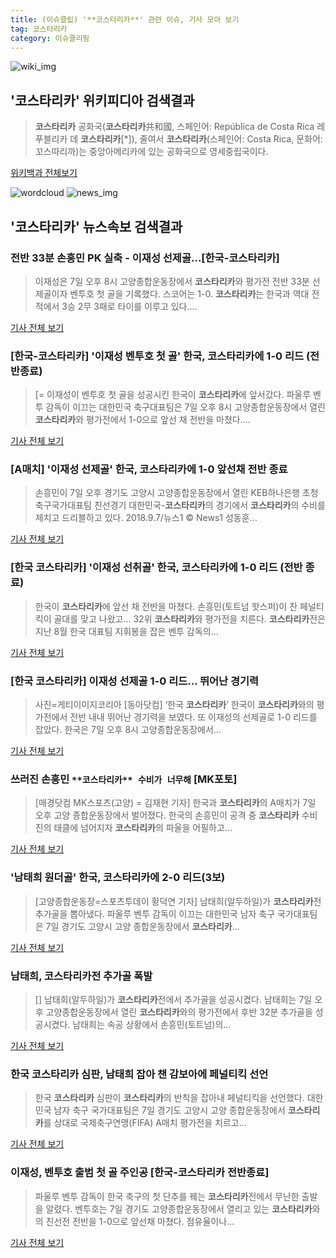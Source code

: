 ```yaml
---
title: (이슈클립) '**코스타리카**' 관련 이슈, 기사 모아 보기
tag: 코스타리카
category: 이슈클리핑
---
```

![wiki_img](https://user-images.githubusercontent.com/42597476/44503234-41136a80-a6d0-11e8-9071-6fc6418eafe4.png)
## **'**코스타리카**'** 위키피디아 검색결과
>**코스타리카** 공화국(**코스타리카**共和國, 스페인어: República de Costa Rica 레푸블리카 데 **코스타리카**[*]), 줄여서 **코스타리카**(스페인어: Costa Rica, 문화어: 꼬스따리까)는 중앙아메리카에 있는 공화국으로 영세중립국이다.

<a href="https://ko.wikipedia.org/wiki/코스타리카" target="_blank">위키백과 전체보기</a>

![wordcloud](https://s3.ap-northeast-2.amazonaws.com/lyrics101-wordcloud/2018-09-07-1536324484.png)
![news_img](https://user-images.githubusercontent.com/42597476/44507050-1206f400-a6e4-11e8-8d98-7ffbfebb353f.png)
## **'**코스타리카**'** 뉴스속보 검색결과
### 전반 33분 손흥민 PK 실축 - 이재성 선제골...[한국-**코스타리카**]

>이재성은 7일 오후 8시 고양종합운동장에서 **코스타리카**와 평가전 전반 33분 선제골이자 벤투호 첫 골을 기록했다. 스코어는 1-0. **코스타리카**는 한국과 역대 전적에서 3승 2무 3패로 타이를 이루고 있다....

<a href="http://www.osen.co.kr/article/G1110984597" target="_blank">기사 전체 보기</a>

### [한국-**코스타리카**] '이재성 벤투호 첫 골' 한국, **코스타리카**에 1-0 리드 (전반종료)

>[= 이재성이 벤투호 첫 골을 성공시킨 한국이 **코스타리카**에 앞서갔다. 파울루 벤투 감독이 이끄는 대한민국 축구대표팀은 7일 오후 8시 고양종합운동장에서 열린 **코스타리카**와 평가전에서 1-0으로 앞선 채 전반을 마쳤다....

<a href="http://www.sportalkorea.com/news/view.php?gisa_uniq=2018090720454708&section_code=10&cp=se&gomb=1" target="_blank">기사 전체 보기</a>

### [A매치] '이재성 선제골' 한국, **코스타리카**에 1-0 앞선채 전반 종료

>손흥민이 7일 오후 경기도 고양시 고양종합운동장에서 열린 KEB하나은행 초청 축구국가대표팀 친선경기 대한민국-**코스타리카**의 경기에서 **코스타리카**의 수비를 제치고 드리블하고 있다. 2018.9.7/뉴스1 © News1 성동훈...

<a href="http://news1.kr/articles/?3420831" target="_blank">기사 전체 보기</a>

### [한국 **코스타리카**] '이재성 선취골' 한국, **코스타리카**에 1-0 리드 (전반 종료)

>한국이 **코스타리카**에 앞선 채 전반을 마쳤다. 손흥민(토트넘 핫스퍼)이 찬 페널티킥이 골대를 맞고 나왔고... 32위 **코스타리카**와 평가전을 치른다. **코스타리카**전은 지난 8월 한국 대표팀 지휘봉을 잡은 벤투 감독의...

<a href="http://star.mt.co.kr/stview.php?no=2018090718411674871" target="_blank">기사 전체 보기</a>

### [한국 **코스타리카**] 이재성 선제골 1-0 리드… 뛰어난 경기력

>사진=게티이미지코리아 [동아닷컴] ‘한국 **코스타리카**’ 한국이 **코스타리카**와의 평가전에서 전반 내내 뛰어난 경기력을 보였다. 또 이재성의 선제골로 1-0 리드를 잡았다. 한국은 7일 오후 8시 고양종합운동장에서...

<a href="http://sports.donga.com/3/all/20180907/91888082/1" target="_blank">기사 전체 보기</a>

### 쓰러진 손흥민 `**코스타리카** 수비가 너무해` [MK포토]

>[매경닷컴 MK스포츠(고양) = 김재현 기자] 한국과 **코스타리카**의 A매치가 7일 오후 고양 종합운동장에서 벌어졌다. 한국의 손흥민이 공격 중 **코스타리카** 수비진의 태클에 넘어지자 **코스타리카**의 파울을 어필하고...

<a href="http://sports.mk.co.kr/view.php?year=2018&no=566006" target="_blank">기사 전체 보기</a>

### '남태희 원더골' 한국, **코스타리카**에 2-0 리드(3보)

>[고양종합운동장=스포츠투데이 황덕연 기자] 남태희(알두하일)가 **코스타리카**전 추가골을 뽑아냈다. 파울루 벤투 감독이 이끄는 대한민국 남자 축구 국가대표팀은 7일 경기도 고양시 고양 종합운동장에서 **코스타리카**...

<a href="http://stoo.asiae.co.kr/news/naver_view.htm?idxno=2018090721401597387" target="_blank">기사 전체 보기</a>

### 남태희, **코스타리카**전 추가골 폭발

>[] 남태희(알두하일)가 **코스타리카**전에서 추가골을 성공시켰다. 남태희는 7일 오후 고양종합운동장에서 열린 **코스타리카**와의 평가전에서 후반 32분 추가골을 성공시켰다. 남태희는 속공 상황에서 손흥민(토트넘)의...

<a href="http://www.mydaily.co.kr/new_yk/html/read.php?newsid=201809072139765139&ext=na" target="_blank">기사 전체 보기</a>

### 한국 **코스타리카** 심판, 남태희 잡아 챈 감보아에 페널티킥 선언

>한국 **코스타리카** 심판이 **코스타리카**의 반칙을 잡아내 페널티킥을 선언했다. 대한민국 남자 축구 국가대표팀은 7일 경기도 고양시 고양 종합운동장에서 **코스타리카**를 상대로 국제축구연맹(FIFA) A매치 평가전을 치르고...

<a href="http://www.vop.co.kr/A00001329561.html" target="_blank">기사 전체 보기</a>

### 이재성, 벤투호 출범 첫 골 주인공 [한국-**코스타리카** 전반종료]

>파울루 벤투 감독이 한국 축구의 첫 단추를 꿰는 **코스타리카**전에서 무난한 출발을 알렸다. 벤투호는 7일 경기도 고양종합운동장에서 열리고 있는 **코스타리카**와의 친선전 전반을 1-0으로 앞선채 마쳤다. 점유율이나...

<a href="http://sports.khan.co.kr/news/sk_index.html?art_id=201809072047003&sec_id=520201&pt=nv" target="_blank">기사 전체 보기</a>


